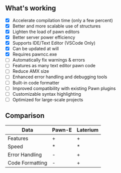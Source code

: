 ## What's working
- [x] Accelerate compilation time (only a few percent)
- [x] Better and more scalable use of structures
- [x] Lighten the load of pawn editors
- [x] Better server power efficiency
- [x] Supports IDE/Text Editor (VSCode Only)
- [x] Can be updated at will
- [x] Requires pawncc.exe
- [ ] Automatically fix warnings & errors
- [ ] Features as many text editor pawn code
- [ ] Reduce AMX size
- [ ] Enhanced error handling and debugging tools
- [ ] Built-in code formatter
- [ ] Improved compatibility with existing Pawn plugins
- [ ] Customizable syntax highlighting
- [ ] Optimized for large-scale projects

## Comparison
|    Data    |  Pawn-E | Laterium |
|------------|---------|----------|
| Features   | +       | +        |
| Speed      | *       | *        |
| Error Handling | -   | +        |
| Code Formatting | -   | +        |
